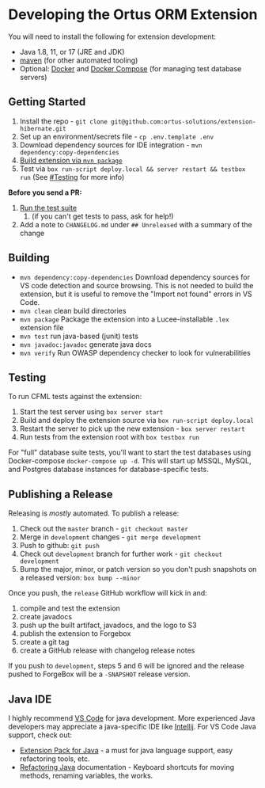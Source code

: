 # Developing the Ortus ORM Extension

You will need to install the following for extension development:

* Java 1.8, 11, or 17 (JRE and JDK)
* [maven](https://linuxize.com/post/how-to-install-apache-maven-on-ubuntu-20-04/) (for other automated tooling)
* Optional: [Docker](https://docs.docker.com/engine/install/) and [Docker Compose](https://docs.docker.com/compose/install/) (for managing test database servers)

## Getting Started

1. Install the repo - `git clone git@github.com:ortus-solutions/extension-hibernate.git`
2. Set up an environment/secrets file - `cp .env.template .env`
3. Download dependency sources for IDE integration - `mvn dependency:copy-dependencies`
4. [Build extension via `mvn package`](#building)
5. Test via `box run-script deploy.local && server restart && testbox run` (See [#Testing](#testing) for more info)

**Before you send a PR:**

1. [Run the test suite](#testing)
   1. (if you can't get tests to pass, ask for help!)
2. Add a note to `CHANGELOG.md` under `## Unreleased` with a summary of the change

## Building

* `mvn dependency:copy-dependencies` Download dependency sources for VS code detection and source browsing. This is not needed to build the extension, but it is useful to remove the "Import not found" errors in VS Code.
* `mvn clean` clean build directories
* `mvn package` Package the extension into a Lucee-installable `.lex` extension file
* `mvn test` run java-based (junit) tests
* `mvn javadoc:javadoc` generate java docs
* `mvn verify` Run OWASP dependency checker to look for vulnerabilities

## Testing

To run CFML tests against the extension:

1. Start the test server using `box server start`
2. Build and deploy the extension source via `box run-script deploy.local`
3. Restart the server to pick up the new extension - `box server restart`
4. Run tests from the extension root with `box testbox run`

For "full" database suite tests, you'll want to start the test databases using Docker-compose `docker-compose up -d`. This will start up MSSQL, MySQL, and Postgres database instances for database-specific tests.

## Publishing a Release

Releasing is *mostly* automated. To publish a release:

1. Check out the `master` branch - `git checkout master`
2. Merge in `development` changes - `git merge development`
3. Push to github: `git push`
4. Check out `development` branch for further work - `git checkout development`
5. Bump the major, minor, or patch version so you don't push snapshots on a released version: `box bump --minor`

Once you push, the `release` GitHub workflow will kick in and:

1. compile and test the extension
2. create javadocs
3. push up the built artifact, javadocs, and the logo to S3
4. publish the extension to Forgebox
5. create a git tag
6. create a GitHub release with changelog release notes

If you push to `development`, steps 5 and 6 will be ignored and the release pushed to ForgeBox will be a `-SNAPSHOT` release version.

## Java IDE

I highly recommend [VS Code](https://code.visualstudio.com/) for java development. More experienced Java developers may appreciate a java-specific IDE like [Intellij](https://www.jetbrains.com/idea/). For VS Code Java support, check out:

* [Extension Pack for Java](https://marketplace.visualstudio.com/items?itemName=vscjava.vscode-java-pack) - a must for java language support, easy refactoring tools, etc.
* [Refactoring Java](https://code.visualstudio.com/docs/java/java-refactoring) documentation - Keyboard shortcuts for moving methods, renaming variables, the works.
